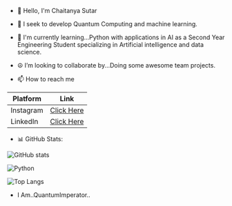 - 👋 Hello, I'm Chaitanya Sutar

- 👀 I seek to develop Quantum Computing and machine learning. 

- 🌱 I'm currently learning...Python with applications in AI as a Second Year Engineering Student specializing in Artificial intelligence and data science. 

- ☮️ I’m looking to collaborate by...Doing some awesome team projects.

- 📫 How to reach me 

| Platform   | Link |
|------------|------|
| Instagram  | [Click Here](https://www.instagram.com/chaitanyasutar79?utm_source=qr&igsh=MWVzdWEzbjRvNmd0cw==) |
| LinkedIn   | [Click Here](https://www.linkedin.com/in/chaitanya-sutar-0754362b9?utm_source=share&utm_campaign=share_via&utm_content=profile&utm_medium=android_app) |


- 📊 GitHub Stats:

 ![GitHub stats](https://github-readme-stats.vercel.app/api?username=Alt-Chaitanya&show_icons=true&theme=radical)  

 ![Python](https://img.shields.io/badge/Python-3776AB?style=for-the-badge&logo=python&logoColor=white)

 ![Top Langs](https://github-readme-stats.vercel.app/api/top-langs/?username=Alt-Chaitanya&layout=compact&theme=radical)  


- I Am..QuantumImperator.. 

<!---
Alt-Chaitanya/Alt-Chaitanya is a ✨ special ✨ repository because its `README.md` (this file) appears on your GitHub profile.
You can click the Preview link to take a look at your changes.
--->

